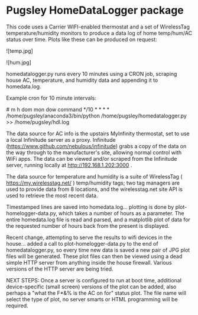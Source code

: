 Pugsley HomeDataLogger package
=======================================

This code uses a Carrier WIFI-enabled thermostat and a set of WirelessTag temperature/humidity monitors to produce a data log of home temp/hum/AC status over time.  Plots like these can be produced on request:

![temp.jpg]

![hum.jpg]

homedatalogger.py runs every 10 minutes using a CRON job, scraping house AC,
temperature, and humidity data and appending it to homedata.log.

Example cron for 10 minute intervals:

\# m h dom mon dow   command
*/10 * * * * /home/pugsley/anaconda3/bin/python /home/pugsley/homedatalogger.py >> /home/pugsley/hdl.log

The data source for AC info is the upstairs MyInfinity thermostat, set
to use a local Infinitude server as a proxy.  Infinitude
(https://www.github.com/nebulous/infinitude) grabs a copy of the data
on the way through to the manufacturer's site, allowing normal control
with WiFi apps.  The data can be viewed and/or scraped from the
Infinitude server, running locally at http://192.168.1.202:3000 .  

The data source for temperature and humidity is a suite of WirelessTag
( https://my.wirelesstag.net/ ) temp/humidity tags; two tag managers
are used to provide data from 8 locations, and the wirelesstag.net
site API is used to retrieve the most recent data.

Timestamped lines are saved into homedata.log... plotting is done by
plot-homelogger-data.py, which takes a number of hours as a parameter.
The entire homedata.log file is read and parsed, and a matplotlib plot
of data for the requested number of hours back from the present is
displayed.

Recent change, attempting to serve the results to wifi devices in the
house... added a call to plot-homelogger-data.py to the end of
homedatalogger.py, so every time new data is saved a new pair of JPG
plot files will be generated.  These plot files can then be viewed
using a dead simple HTTP server from anything inside the house
firewall.  Various versions of the HTTP server are being tried.

NEXT STEPS:
Once a server is configured to run at boot time, additional
device-specific (small screen) versions of the plot can be added, also
perhaps a "what the F*&% is the AC on for" status plot.  The file name
will select the type of plot, no server smarts or HTML programming
will be required.

